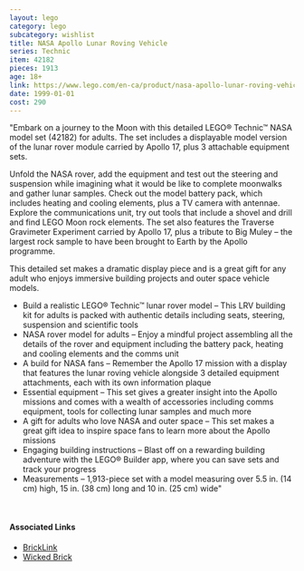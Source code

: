 ```yaml
---
layout: lego
category: lego
subcategory: wishlist
title: NASA Apollo Lunar Roving Vehicle
series: Technic
item: 42182
pieces: 1913
age: 18+
link: https://www.lego.com/en-ca/product/nasa-apollo-lunar-roving-vehicle-lrv-42182
date: 1999-01-01
cost: 290
---
```


"Embark on a journey to the Moon with this detailed LEGO® Technic™ NASA model set (42182) for adults. The set includes a displayable model version of the lunar rover module carried by Apollo 17, plus 3 attachable equipment sets.

Unfold the NASA rover, add the equipment and test out the steering and suspension while imagining what it would be like to complete moonwalks and gather lunar samples. Check out the model battery pack, which includes heating and cooling elements, plus a TV camera with antennae. Explore the communications unit, try out tools that include a shovel and drill and find LEGO Moon rock elements. The set also features the Traverse Gravimeter Experiment carried by Apollo 17, plus a tribute to Big Muley – the largest rock sample to have been brought to Earth by the Apollo programme.

This detailed set makes a dramatic display piece and is a great gift for any adult who enjoys immersive building projects and outer space vehicle models.

* Build a realistic LEGO® Technic™ lunar rover model – This LRV building kit for adults is packed with authentic details including seats, steering, suspension and scientific tools
* NASA rover model for adults – Enjoy a mindful project assembling all the details of the rover and equipment including the battery pack, heating and cooling elements and the comms unit
* A build for NASA fans – Remember the Apollo 17 mission with a display that features the lunar roving vehicle alongside 3 detailed equipment attachments, each with its own information plaque
* Essential equipment – This set gives a greater insight into the Apollo missions and comes with a wealth of accessories including comms equipment, tools for collecting lunar samples and much more
* A gift for adults who love NASA and outer space – This set makes a great gift idea to inspire space fans to learn more about the Apollo missions
* Engaging building instructions – Blast off on a rewarding building adventure with the LEGO® Builder app, where you can save sets and track your progress
* Measurements – 1,913-piece set with a model measuring over 5.5 in. (14 cm) high, 15 in. (38 cm) long and 10 in. (25 cm) wide"

<br>

#### Associated Links
* [BrickLink](https://www.bricklink.com/v2/catalog/catalogitem.page?S=42182-1)
* [Wicked Brick](https://www.wickedbrick.com/en-ca/products/display-case-for-lego-technic-nasa-apollo-lunar-roving-vehicle-lrv-42182)
